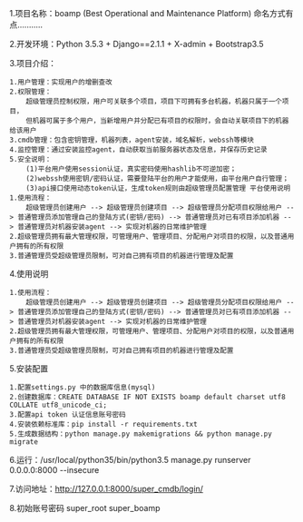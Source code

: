 1.项目名称：boamp (Best Operational and Maintenance Platform) 命名方式有点...........

2.开发环境：Python 3.5.3 + Django==2.1.1 + X-admin + Bootstrap3.5

3.项目介绍：

    1.用户管理：实现用户的增删查改
    2.权限管理：
        超级管理员控制权限，用户可关联多个项目，项目下可拥有多台机器，机器只属于一个项目，
        但机器可属于多个用户，当新增用户并分配已有项目的权限时，会自动关联项目下的机器给该用户
    3.cmdb管理：包含密钥管理，机器列表，agent安装，域名解析，webssh等模块
    4.监控管理：通过安装监控agent，自动获取当前服务器状态及信息，并保存历史记录
    5.安全说明：
        (1)平台用户使用session认证，真实密码使用hashlib不可逆加密；
        (2)webssh使用密钥/密码认证，需要登陆平台的用户才能使用，由平台用户自行管理；
        (3)api接口使用动态token认证，生成token规则由超级管理员配置管理 平台使用说明
    1.使用流程：
        超级管理员创建用户 --> 超级管理员创建项目 --> 超级管理员分配项目权限给用户 --> 普通管理员添加管理自己的登陆方式(密钥/密码) --> 普通管理员对已有项目添加机器 --> 普通管理员对机器安装agent --> 实现对机器的日常维护管理
    2.超级管理员拥有最大管理权限，可管理用户、管理项目、分配用户对项目的权限，以及普通用户拥有的所有权限
    3.普通管理员受超级管理员限制，可对自己拥有项目的机器进行管理及配置

4.使用说明

    1.使用流程：
        超级管理员创建用户 --> 超级管理员创建项目 --> 超级管理员分配项目权限给用户 --> 普通管理员添加管理自己的登陆方式(密钥/密码) --> 普通管理员对已有项目添加机器 --> 普通管理员对机器安装agent --> 实现对机器的日常维护管理
    2.超级管理员拥有最大管理权限，可管理用户、管理项目、分配用户对项目的权限，以及普通用户拥有的所有权限
    3.普通管理员受超级管理员限制，可对自己拥有项目的机器进行管理及配置

5.安装配置

    1.配置settings.py 中的数据库信息(mysql)
    2.创建数据库：CREATE DATABASE IF NOT EXISTS boamp default charset utf8 COLLATE utf8_unicode_ci;
    3.配置api token 认证信息账号密码
    4.安装依赖标准库：pip install -r requirements.txt
    5.生成数据结构：python manage.py makemigrations && python manage.py migrate

6.运行：/usr/local/python35/bin/python3.5 manage.py runserver 0.0.0.0:8000 --insecure

7.访问地址：http://127.0.0.1:8000/super_cmdb/login/

8.初始账号密码
    super_root
    super_boamp
